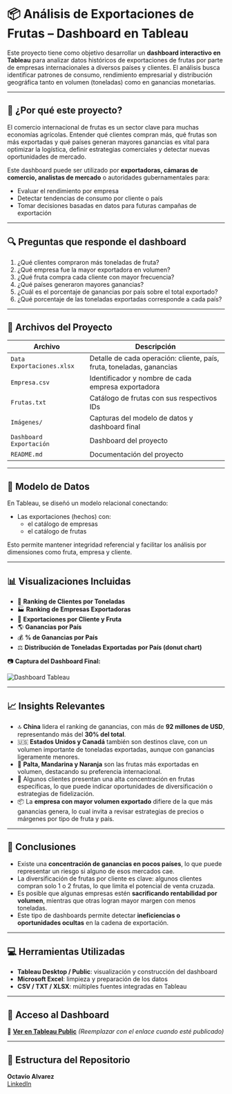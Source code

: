 # 📦 Análisis de Exportaciones de Frutas – Dashboard en Tableau

Este proyecto tiene como objetivo desarrollar un **dashboard interactivo en Tableau** para analizar datos históricos de exportaciones de frutas por parte de empresas internacionales a diversos países y clientes. El análisis busca identificar patrones de consumo, rendimiento empresarial y distribución geográfica tanto en volumen (toneladas) como en ganancias monetarias.

---

## 🧠 ¿Por qué este proyecto?

El comercio internacional de frutas es un sector clave para muchas economías agrícolas. Entender qué clientes compran más, qué frutas son más exportadas y qué países generan mayores ganancias es vital para optimizar la logística, definir estrategias comerciales y detectar nuevas oportunidades de mercado.

Este dashboard puede ser utilizado por **exportadoras, cámaras de comercio, analistas de mercado** o autoridades gubernamentales para:

- Evaluar el rendimiento por empresa
- Detectar tendencias de consumo por cliente o país
- Tomar decisiones basadas en datos para futuras campañas de exportación

---

## 🔍 Preguntas que responde el dashboard

1. ¿Qué clientes compraron más toneladas de fruta?
2. ¿Qué empresa fue la mayor exportadora en volumen?
3. ¿Qué fruta compra cada cliente con mayor frecuencia?
4. ¿Qué países generaron mayores ganancias?
5. ¿Cuál es el porcentaje de ganancias por país sobre el total exportado?
6. ¿Qué porcentaje de las toneladas exportadas corresponde a cada país?

---

## 📁 Archivos del Proyecto

| Archivo                        | Descripción                                                  |
|-------------------------------|--------------------------------------------------------------|
| `Data Exportaciones.xlsx`     | Detalle de cada operación: cliente, país, fruta, toneladas, ganancias |
| `Empresa.csv`                 | Identificador y nombre de cada empresa exportadora          |
| `Frutas.txt`                  | Catálogo de frutas con sus respectivos IDs                  |
| `Imágenes/`                   | Capturas del modelo de datos y dashboard final              |
| `Dashboard Exportación`       | Dashboard del proyecto                                      |
| `README.md`                   | Documentación del proyecto                                  |

---

## 🔗 Modelo de Datos

En Tableau, se diseñó un modelo relacional conectando:

- Las exportaciones (hechos) con:
  - el catálogo de empresas
  - el catálogo de frutas

Esto permite mantener integridad referencial y facilitar los análisis por dimensiones como fruta, empresa y cliente.

---

## 📊 Visualizaciones Incluidas

- 📌 **Ranking de Clientes por Toneladas**
- 🏭 **Ranking de Empresas Exportadoras**
- 🍊 **Exportaciones por Cliente y Fruta**
- 🌎 **Ganancias por País**
- 💰 **% de Ganancias por País**
- ⚖️ **Distribución de Toneladas Exportadas por País (donut chart)**

📷 **Captura del Dashboard Final:**

![Dashboard Tableau](Imágenes/Dashboard.png)

---

## 📈 Insights Relevantes

- 🔝 **China** lidera el ranking de ganancias, con más de **92 millones de USD**, representando más del **30% del total**.
- 🇺🇸 **Estados Unidos y Canadá** también son destinos clave, con un volumen importante de toneladas exportadas, aunque con ganancias ligeramente menores.
- 🥑 **Palta, Mandarina y Naranja** son las frutas más exportadas en volumen, destacando su preferencia internacional.
- 👤 Algunos clientes presentan una alta concentración en frutas específicas, lo que puede indicar oportunidades de diversificación o estrategias de fidelización.
- 📦 La **empresa con mayor volumen exportado** difiere de la que más ganancias genera, lo cual invita a revisar estrategias de precios o márgenes por tipo de fruta y país.

---

## 📌 Conclusiones

- Existe una **concentración de ganancias en pocos países**, lo que puede representar un riesgo si alguno de esos mercados cae.
- La diversificación de frutas por cliente es clave: algunos clientes compran solo 1 o 2 frutas, lo que limita el potencial de venta cruzada.
- Es posible que algunas empresas estén **sacrificando rentabilidad por volumen**, mientras que otras logran mayor margen con menos toneladas.
- Este tipo de dashboards permite detectar **ineficiencias o oportunidades ocultas** en la cadena de exportación.

---

## 💻 Herramientas Utilizadas

- **Tableau Desktop / Public**: visualización y construcción del dashboard
- **Microsoft Excel**: limpieza y preparación de los datos
- **CSV / TXT / XLSX**: múltiples fuentes integradas en Tableau

---

## 🚀 Acceso al Dashboard

🔗 [**Ver en Tableau Public**](#) *(Reemplazar con el enlace cuando esté publicado)*

---

## 📂 Estructura del Repositorio



**Octavio Alvarez**  
[LinkedIn](https://linkedin.com/in/octavio-alvarez-6a229b223)

